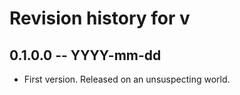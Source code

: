 # Revision history for v

## 0.1.0.0 -- YYYY-mm-dd

* First version. Released on an unsuspecting world.
